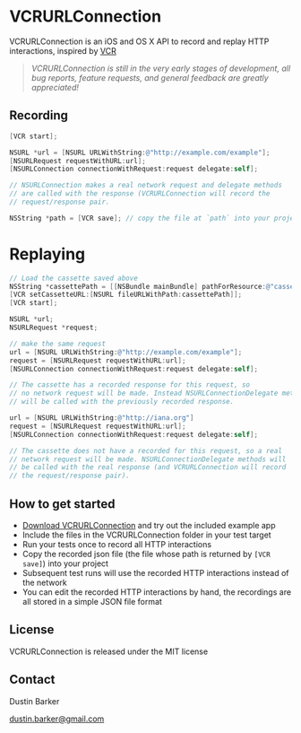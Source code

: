 # VCRURLConnection
VCRURLConnection is an iOS and OS X API to record and replay HTTP interactions, inspired by [VCR](https://github.com/myronmarston/vcr)

> _VCRURLConnection is still in the very early stages of development, all bug reports, feature requests, and general feedback are greatly appreciated!_

## Recording
``` objective-c
[VCR start];

NSURL *url = [NSURL URLWithString:@"http://example.com/example"];
[NSURLRequest requestWithURL:url];
[NSURLConnection connectionWithRequest:request delegate:self];

// NSURLConnection makes a real network request and delegate methods
// are called with the response (VCRURLConnection will record the
// request/response pair.

NSString *path = [VCR save]; // copy the file at `path` into your project
```

# Replaying

``` objective-c
// Load the cassette saved above
NSString *cassettePath = [[NSBundle mainBundle] pathForResource:@"cassette" ofType:@"json"];
[VCR setCassetteURL:[NSURL fileURLWithPath:cassettePath]];
[VCR start];

NSURL *url;
NSURLRequest *request;

// make the same request
url = [NSURL URLWithString:@"http://example.com/example"];
request = [NSURLRequest requestWithURL:url];
[NSURLConnection connectionWithRequest:request delegate:self];

// The cassette has a recorded response for this request, so 
// no network request will be made. Instead NSURLConnectionDelegate methods
// will be called with the previously recorded response.

url = [NSURL URLWithString:@"http://iana.org"]
request = [NSURLRequest requestWithURL:url];
[NSURLConnection connectionWithRequest:request delegate:self];

// The cassette does not have a recorded for this request, so a real
// network request will be made. NSURLConnectionDelegate methods will
// be called with the real response (and VCRURLConnection will record
// the request/response pair).
```

## How to get started
- [Download VCRURLConnection](https://github.com/dstnbrkr/VCRURLConnection/zipball/master) and try out the included example app
- Include the files in the VCRURLConnection folder in your test target
- Run your tests once to record all HTTP interactions
- Copy the recorded json file (the file whose path is returned by `[VCR save]`) into your project
- Subsequent test runs will use the recorded HTTP interactions instead of the network
- You can edit the recorded HTTP interactions by hand, the recordings are all stored in a simple JSON file format

## License

VCRURLConnection is released under the MIT license

## Contact

Dustin Barker

dustin.barker@gmail.com





